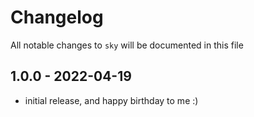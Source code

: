 # Changelog

All notable changes to `sky` will be documented in this file

## 1.0.0 - 2022-04-19

- initial release, and happy birthday to me :)
